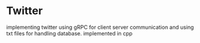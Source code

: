 # Twitter
implementing twitter using gRPC for client server communication and using txt files for handling database. implemented in cpp
